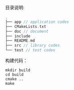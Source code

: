 目录说明:

```cpp
.
├── app // application codes
├── CMakeLists.txt
├── doc // document
├── include
├── README.md
├── src // library codes
└── test // test codes
```


构建代码：
```
mkdir build
cd build
cmake ..
make
```

